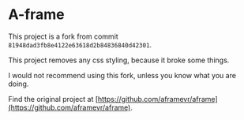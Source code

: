# A-frame

This project is a fork from commit `81948dad3fb8e4122e63618d2b84836840d42301`.

This project removes any css styling, because it broke some things.

I would not recommend using this fork, unless you know what you are doing.

Find the original project at [https://github.com/aframevr/aframe](https://github.com/aframevr/aframe).
